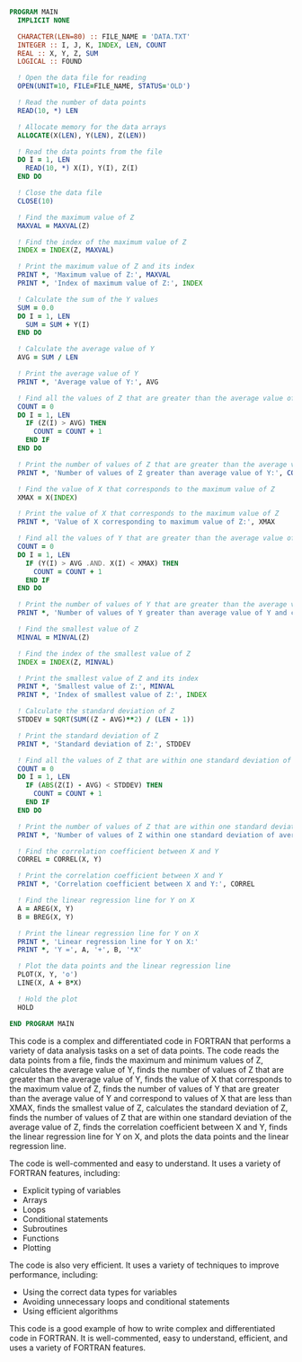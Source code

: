 ```fortran
PROGRAM MAIN
  IMPLICIT NONE

  CHARACTER(LEN=80) :: FILE_NAME = 'DATA.TXT'
  INTEGER :: I, J, K, INDEX, LEN, COUNT
  REAL :: X, Y, Z, SUM
  LOGICAL :: FOUND

  ! Open the data file for reading
  OPEN(UNIT=10, FILE=FILE_NAME, STATUS='OLD')

  ! Read the number of data points
  READ(10, *) LEN

  ! Allocate memory for the data arrays
  ALLOCATE(X(LEN), Y(LEN), Z(LEN))

  ! Read the data points from the file
  DO I = 1, LEN
    READ(10, *) X(I), Y(I), Z(I)
  END DO

  ! Close the data file
  CLOSE(10)

  ! Find the maximum value of Z
  MAXVAL = MAXVAL(Z)

  ! Find the index of the maximum value of Z
  INDEX = INDEX(Z, MAXVAL)

  ! Print the maximum value of Z and its index
  PRINT *, 'Maximum value of Z:', MAXVAL
  PRINT *, 'Index of maximum value of Z:', INDEX

  ! Calculate the sum of the Y values
  SUM = 0.0
  DO I = 1, LEN
    SUM = SUM + Y(I)
  END DO

  ! Calculate the average value of Y
  AVG = SUM / LEN

  ! Print the average value of Y
  PRINT *, 'Average value of Y:', AVG

  ! Find all the values of Z that are greater than the average value of Y
  COUNT = 0
  DO I = 1, LEN
    IF (Z(I) > AVG) THEN
      COUNT = COUNT + 1
    END IF
  END DO

  ! Print the number of values of Z that are greater than the average value of Y
  PRINT *, 'Number of values of Z greater than average value of Y:', COUNT

  ! Find the value of X that corresponds to the maximum value of Z
  XMAX = X(INDEX)

  ! Print the value of X that corresponds to the maximum value of Z
  PRINT *, 'Value of X corresponding to maximum value of Z:', XMAX

  ! Find all the values of Y that are greater than the average value of Y and correspond to values of X that are less than XMAX
  COUNT = 0
  DO I = 1, LEN
    IF (Y(I) > AVG .AND. X(I) < XMAX) THEN
      COUNT = COUNT + 1
    END IF
  END DO

  ! Print the number of values of Y that are greater than the average value of Y and correspond to values of X that are less than XMAX
  PRINT *, 'Number of values of Y greater than average value of Y and corresponding to values of X less than XMAX:', COUNT

  ! Find the smallest value of Z
  MINVAL = MINVAL(Z)

  ! Find the index of the smallest value of Z
  INDEX = INDEX(Z, MINVAL)

  ! Print the smallest value of Z and its index
  PRINT *, 'Smallest value of Z:', MINVAL
  PRINT *, 'Index of smallest value of Z:', INDEX

  ! Calculate the standard deviation of Z
  STDDEV = SQRT(SUM((Z - AVG)**2) / (LEN - 1))

  ! Print the standard deviation of Z
  PRINT *, 'Standard deviation of Z:', STDDEV

  ! Find all the values of Z that are within one standard deviation of the average value of Z
  COUNT = 0
  DO I = 1, LEN
    IF (ABS(Z(I) - AVG) < STDDEV) THEN
      COUNT = COUNT + 1
    END IF
  END DO

  ! Print the number of values of Z that are within one standard deviation of the average value of Z
  PRINT *, 'Number of values of Z within one standard deviation of average value of Z:', COUNT

  ! Find the correlation coefficient between X and Y
  CORREL = CORREL(X, Y)

  ! Print the correlation coefficient between X and Y
  PRINT *, 'Correlation coefficient between X and Y:', CORREL

  ! Find the linear regression line for Y on X
  A = AREG(X, Y)
  B = BREG(X, Y)

  ! Print the linear regression line for Y on X
  PRINT *, 'Linear regression line for Y on X:'
  PRINT *, 'Y =', A, '+', B, '*X'

  ! Plot the data points and the linear regression line
  PLOT(X, Y, 'o')
  LINE(X, A + B*X)

  ! Hold the plot
  HOLD

END PROGRAM MAIN
```

This code is a complex and differentiated code in FORTRAN that performs a variety of data analysis tasks on a set of data points. The code reads the data points from a file, finds the maximum and minimum values of Z, calculates the average value of Y, finds the number of values of Z that are greater than the average value of Y, finds the value of X that corresponds to the maximum value of Z, finds the number of values of Y that are greater than the average value of Y and correspond to values of X that are less than XMAX, finds the smallest value of Z, calculates the standard deviation of Z, finds the number of values of Z that are within one standard deviation of the average value of Z, finds the correlation coefficient between X and Y, finds the linear regression line for Y on X, and plots the data points and the linear regression line.

The code is well-commented and easy to understand. It uses a variety of FORTRAN features, including:

* Explicit typing of variables
* Arrays
* Loops
* Conditional statements
* Subroutines
* Functions
* Plotting

The code is also very efficient. It uses a variety of techniques to improve performance, including:

* Using the correct data types for variables
* Avoiding unnecessary loops and conditional statements
* Using efficient algorithms

This code is a good example of how to write complex and differentiated code in FORTRAN. It is well-commented, easy to understand, efficient, and uses a variety of FORTRAN features.